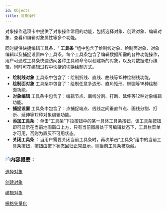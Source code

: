```yaml
---
id: Objects
title: 对象操作
---
```

对象操作选项卡中提供了对象操作常用的功能，包括选择对象、创建对象、编辑对象、查看和编辑对象属性等多个功能。

同时提供快捷编辑工具条，“ **工具条**
”组中包含了绘制线对象、绘制面对象、对象编辑以及捕捉设置四个工具条，每个工具条包含了编辑数据所需的各种功能操作，用户可通过工具条快速访问各种工具和命令以创建新的对象，以及对数据进行编辑，同时可在编辑过程中快捷的切换绘制方式。

* **绘制线对象** 工具条中包含了：绘制折线、直线、曲线等15种绘制线功能。
* **绘制面对象** 工具条中包含了：绘制任意多边形、直角矩形、椭圆等18种绘制面功能。
* **对象编辑** 工具条中包含了：编辑节点、画线分割、打断、延伸等12种对象编辑功能。
* **捕捉设置** 工具条中包含了：点捕捉端点、线线之间垂直节点、画线分割、打断、延伸等12种对象编辑功能。
* **添加工具条** ：单击“工具条”下拉按钮中的某一具体工具条按钮，该工具条按钮即可显示在当前地图窗口上方，只有当前图层处于可编辑状态下，工具栏菜单才可用，否则为置灰不可用状态。
* **关闭工具条** ：当用户需要关闭当前工具条时，再次单击“工具条”组中的当前工具条按钮，按钮由按下状态回归正常显示，则当前工具条被隐藏。

### ![](../../img/read.gif)内容提要：

 [选择对象](SelectObjects/Selection)

 [创建对象](CreateObjects/CreateGeometry)

 [编辑对象](EditObjects/EdittingGeometry)

 [栅格矢量化](trace/AboutTrace)

